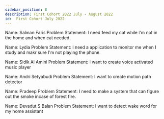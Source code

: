```yaml
---
sidebar_position: 8
description: First Cohort 2022 July - August 2022
id:  First Cohort July 2022
---
```


Name: Salman Faris 
Problem Statement: I need feed my cat while I'm not in the home and when cat needed. 

Name: Lydia
Problem Statement: I need a application to monitor me when I study and makr sure I'm not playing the phone.


Name:  Sidik Al Amini
Problem Statement: I want to create voice activated music player

Name: Andri Setyabudi
Problem Statement: I want to create motion path detector


Name: Pradeep 
Problem Statement: I need to make a system that can figure out the smoke incase of forest fire. 

Name: Devadut S Balan
Problem Statement: I want to detect wake word for my home assistant
